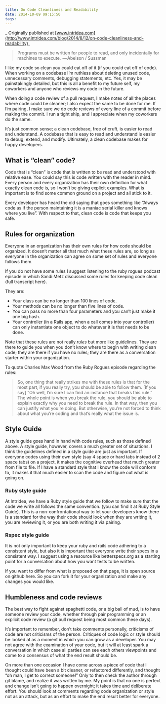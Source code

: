 ```yaml
---
title: On Code Cleanliness and Readability
date: 2014-10-09 09:15:50
tags:
---
```

_ Originally published at [www.intridea.com](http://www.intridea.com/blog/2014/8/12/on-code-cleanliness-and-readability)_

> Programs must be written for people to read, and only incidentally for machines to execute. 
> — Abelson / Sussman


I like my code so clean you could eat off of it (if you could eat off of code). When working on a codebase I’m ruthless about deleting unused code, unnecessary comments, debugging statements, etc. Yes, it may be painstakingly detailed, but this is all a benefit to my future self, my coworkers and anyone who reviews my code in the future.

When doing a code review of a pull request, I make notes of all the places where code could be cleaner; I also expect the same to be done for me. If I’m pairing, I make sure we do code reviews of every line of a commit before making the commit. I run a tight ship, and I appreciate when my coworkers do the same.

It’s just common sense; a clean codebase, free of cruft, is easier to read and understand. A codebase that is easy to read and understand is easier to debug, extend, and modify. Ultimately, a clean codebase makes for happy developers.

## What is “clean” code? 
Code that is “clean” is code that is written to be read and understood with relative ease. You could say this is code written with the reader in mind. Every person and every organization has their own definition for what exactly clean code is, so I won’t be giving explicit examples. What is important is to find some common ground on a project and all stick to it.

Every developer has heard the old saying that goes something like “Always code as if the person maintaining it is a maniac serial killer and knows where you live”. With respect to that, clean code is code that keeps you safe.

## Rules for organization 
Everyone in an organization has their own rules for how code should be organized. It doesn’t matter all that much what these rules are, so long as everyone in the organization can agree on some set of rules and everyone follows them.

If you do not have some rules I suggest listening to the ruby rogues podcast episode in which Sandi Metz discussed some rules for keeping code clean (full transcript here).

They are:

- Your class can be no longer than 100 lines of code.
- Your methods can be no longer than five lines of code.
- You can pass no more than four parameters and you can’t just make it one big hash.
- Your controller (in a Rails app, when a call comes into your controller) can only instantiate one object to do whatever it is that needs to be done.

Note that these rules are not really *rules* but more like guidelines. They are there to guide you when you don’t know where to begin with writing clean code; they are there if you have no rules; they are there as a conversation starter within your organization.

To quote Charles Max Wood from the Ruby Rogues episode regarding the rules:

> So, one thing that really strikes me with these rules is that for the most part, if you really try, you should be able to follow them. [If you say] “Oh well, I’m sure I can find an instance that breaks this rule.” The whole point is when you break the rule, you should be able to explain exactly why you need to break the rule. In that way, then you can justify what you’re doing. But otherwise, you’re not forced to think about what you’re coding and that’s really what the issue is.
>

## Style Guide 
A style guide goes hand in hand with code rules, such as those defined above. A style guide, however, covers a much greater set of situations. I think the guidelines defined in a style guide are just as important. If everyone codes using their own style (say 4 space or hard tabs instead of 2 space tabs) on a project, it makes the cognitive overhead that much greater from file to file. If I have a standard style that I know the code will conform to, it makes it that much easier to scan the code and figure out what is going on.

### Ruby style guide 
At Intridea, we have a Ruby style guide that we follow to make sure that the code we write all follows the same convention. (you can find it at Ruby Style Guide). This is a non-confrontational way to let your developers know there is a standard for the way their code should look when they are writing it, you are reviewing it, or you are both writing it via pairing.

### Rspec style guide 
It is not only important to keep your ruby and rails code adhering to a consistent style, but also it is important that everyone write their specs in a consistent way. I suggest using a resource like betterspecs.org as a starting point for a conversation about how you want tests to be written.

If you want to differ from what is proposed on that page, it is open source on github here. So you can fork it for your organization and make any changes you would like.

## Humbleness and code reviews 
The best way to fight against spaghetti code, or a big ball of mud, is to have someone review your code, whether through pair programming or an explicit code review (a git pull request being most common these days).

It’s important to remember, don’t take comments personally, criticisms of code are not criticisms of the person. Critiques of code logic or style should be looked at as a moment in which you can grow as a developer. You may not agree with the examination of your code, but it will at least spark a conversation in which case all parties can see each others viewpoints and come to a consensus of what the end result should be.

On more than one occasion I have come across a piece of code that I thought could have been a bit cleaner, or refactored differently, and thought “oh man, I get to correct someone!” Only to then check the author through git blame, and realize it was written by me. My point is that no one is perfect and change isn’t going to happen overnight; it takes time and deliberate effort. You should look at comments regarding code organization or style not as an attack, but as an effort to make the end result better for everyone.
